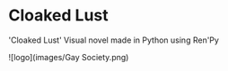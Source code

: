 # Cloaked Lust
'Cloaked Lust' Visual novel made in Python using Ren'Py

![logo](images/Gay Society.png)
